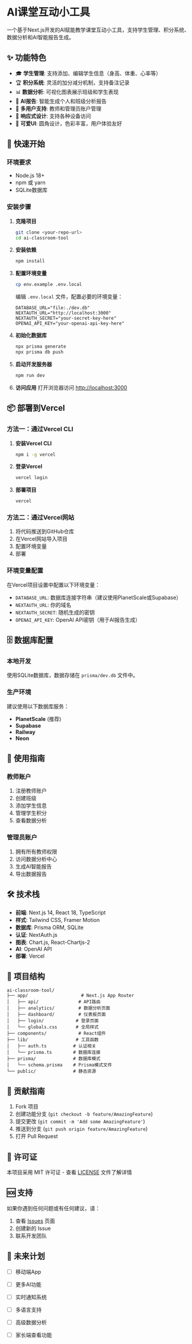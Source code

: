 # AI课堂互动小工具

一个基于Next.js开发的AI赋能教学课堂互动小工具，支持学生管理、积分系统、数据分析和AI智能报告生成。

## ✨ 功能特色

- 🎓 **学生管理**: 支持添加、编辑学生信息（身高、体重、心率等）
- 🏆 **积分系统**: 灵活的加分减分机制，支持备注记录
- 📊 **数据分析**: 可视化图表展示班级和学生表现
- 🤖 **AI报告**: 智能生成个人和班级分析报告
- 👥 **多用户支持**: 教师和管理员账户管理
- 📱 **响应式设计**: 支持各种设备访问
- 🎨 **可爱UI**: 圆角设计，色彩丰富，用户体验友好

## 🚀 快速开始

### 环境要求

- Node.js 18+ 
- npm 或 yarn
- SQLite数据库

### 安装步骤

1. **克隆项目**
   ```bash
   git clone <your-repo-url>
   cd ai-classroom-tool
   ```

2. **安装依赖**
   ```bash
   npm install
   ```

3. **配置环境变量**
   ```bash
   cp env.example .env.local
   ```
   
   编辑 `.env.local` 文件，配置必要的环境变量：
   ```env
   DATABASE_URL="file:./dev.db"
   NEXTAUTH_URL="http://localhost:3000"
   NEXTAUTH_SECRET="your-secret-key-here"
   OPENAI_API_KEY="your-openai-api-key-here"
   ```

4. **初始化数据库**
   ```bash
   npx prisma generate
   npx prisma db push
   ```

5. **启动开发服务器**
   ```bash
   npm run dev
   ```

6. **访问应用**
   打开浏览器访问 [http://localhost:3000](http://localhost:3000)

## 📦 部署到Vercel

### 方法一：通过Vercel CLI

1. **安装Vercel CLI**
   ```bash
   npm i -g vercel
   ```

2. **登录Vercel**
   ```bash
   vercel login
   ```

3. **部署项目**
   ```bash
   vercel
   ```

### 方法二：通过Vercel网站

1. 将代码推送到GitHub仓库
2. 在Vercel网站导入项目
3. 配置环境变量
4. 部署

### 环境变量配置

在Vercel项目设置中配置以下环境变量：

- `DATABASE_URL`: 数据库连接字符串（建议使用PlanetScale或Supabase）
- `NEXTAUTH_URL`: 你的域名
- `NEXTAUTH_SECRET`: 随机生成的密钥
- `OPENAI_API_KEY`: OpenAI API密钥（用于AI报告生成）

## 🗄️ 数据库配置

### 本地开发
使用SQLite数据库，数据存储在 `prisma/dev.db` 文件中。

### 生产环境
建议使用以下数据库服务：
- **PlanetScale** (推荐)
- **Supabase**
- **Railway**
- **Neon**

## 🎯 使用指南

### 教师账户
1. 注册教师账户
2. 创建班级
3. 添加学生信息
4. 管理学生积分
5. 查看数据分析

### 管理员账户
1. 拥有所有教师权限
2. 访问数据分析中心
3. 生成AI智能报告
4. 导出数据报告

## 🛠️ 技术栈

- **前端**: Next.js 14, React 18, TypeScript
- **样式**: Tailwind CSS, Framer Motion
- **数据库**: Prisma ORM, SQLite
- **认证**: NextAuth.js
- **图表**: Chart.js, React-Chartjs-2
- **AI**: OpenAI API
- **部署**: Vercel

## 📁 项目结构

```
ai-classroom-tool/
├── app/                    # Next.js App Router
│   ├── api/               # API路由
│   ├── analytics/         # 数据分析页面
│   ├── dashboard/         # 仪表板页面
│   ├── login/            # 登录页面
│   └── globals.css       # 全局样式
├── components/            # React组件
├── lib/                  # 工具函数
│   ├── auth.ts          # 认证相关
│   └── prisma.ts        # 数据库连接
├── prisma/              # 数据库模式
│   └── schema.prisma    # Prisma模式文件
└── public/              # 静态资源
```

## 🤝 贡献指南

1. Fork 项目
2. 创建功能分支 (`git checkout -b feature/AmazingFeature`)
3. 提交更改 (`git commit -m 'Add some AmazingFeature'`)
4. 推送到分支 (`git push origin feature/AmazingFeature`)
5. 打开 Pull Request

## 📄 许可证

本项目采用 MIT 许可证 - 查看 [LICENSE](LICENSE) 文件了解详情

## 🆘 支持

如果你遇到任何问题或有任何建议，请：

1. 查看 [Issues](https://github.com/your-repo/issues) 页面
2. 创建新的 Issue
3. 联系开发团队

## 🔮 未来计划

- [ ] 移动端App
- [ ] 更多AI功能
- [ ] 实时通知系统
- [ ] 多语言支持
- [ ] 高级数据分析
- [ ] 家长端查看功能


